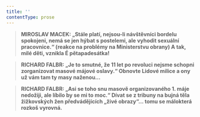 ```yaml
---
title: ''
contentType: prose
---
```


<section>

> ****MIROSLAV MACEK**: „Stále platí, nejsou-li návštěvníci bordelu spokojeni, nemá se jen hýbat s postelemi, ale vyhodit sexuální pracovnice.“ (reakce na problémy na Ministerstvu obrany) **A tak, milé děti, vznikla É pětapadesátka!****

> ****RICHARD FALBR**: „Je to smutné, že 11 let po revoluci nejsme schopni zorganizovat masové májové oslavy.“ **Obnovte Lidové milice a ony už vám tam ty masy naženou…****

> ****RICHARD FALBR**: „Asi se toho snu masově organizovaného 1. máje nedožiji, ale líbilo by se mi to moc.“ **Dívat se z tribuny na bujná těla žižkovských žen předvádějících „živé obrazy“… tomu se málokterá rozkoš vyrovná.****

</section>
